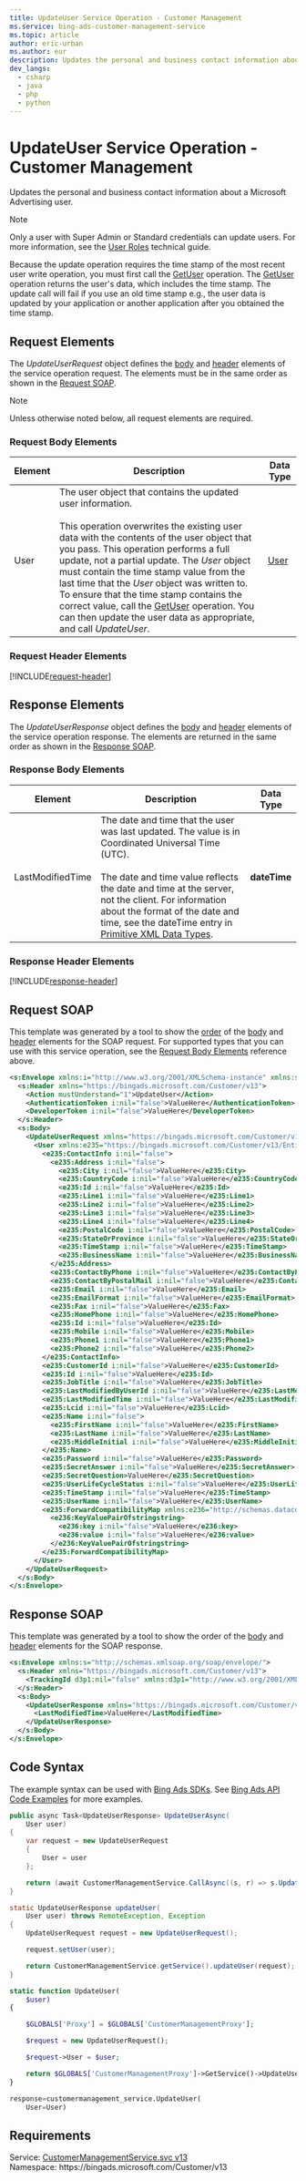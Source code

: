 ```yaml
---
title: UpdateUser Service Operation - Customer Management
ms.service: bing-ads-customer-management-service
ms.topic: article
author: eric-urban
ms.author: eur
description: Updates the personal and business contact information about a Microsoft Advertising user.
dev_langs: 
  - csharp
  - java
  - php
  - python
---
```

# UpdateUser Service Operation - Customer Management
Updates the personal and business contact information about a Microsoft Advertising user. 

> [!NOTE]
> Only a user with Super Admin or Standard credentials can update users. For more information, see the [User Roles](../guides/account-hierarchy-permissions.md#user-roles) technical guide.  

Because the update operation requires the time stamp of the most recent user write operation, you must first call the [GetUser](getuser.md) operation. The [GetUser](getuser.md) operation returns the user's data, which includes the time stamp. The update call will fail if you use an old time stamp e.g., the user data is updated by your application or another application after you obtained the time stamp. 

## <a name="request"></a>Request Elements
The *UpdateUserRequest* object defines the [body](#request-body) and [header](#request-header) elements of the service operation request. The elements must be in the same order as shown in the [Request SOAP](#request-soap). 

> [!NOTE]
> Unless otherwise noted below, all request elements are required.

### <a name="request-body"></a>Request Body Elements

|Element|Description|Data Type|
|-----------|---------------|-------------|
|<a name="user"></a>User|The user object that contains the updated user information.<br/><br/>This operation overwrites the existing user data with the contents of the user object that you pass. This operation performs a full update, not a partial update. The *User* object must contain the time stamp value from the last time that the *User* object was written to. To ensure that the time stamp contains the correct value, call the [GetUser](getuser.md) operation. You can then update the user data as appropriate, and call *UpdateUser*.|[User](user.md)|

### <a name="request-header"></a>Request Header Elements
[!INCLUDE[request-header](./includes/request-header.md)]

## <a name="response"></a>Response Elements
The *UpdateUserResponse* object defines the [body](#response-body) and [header](#response-header) elements of the service operation response. The elements are returned in the same order as shown in the [Response SOAP](#response-soap).

### <a name="response-body"></a>Response Body Elements

|Element|Description|Data Type|
|-----------|---------------|-------------|
|<a name="lastmodifiedtime"></a>LastModifiedTime|The date and time that the user was last updated. The value is in Coordinated Universal Time (UTC).<br/><br/>The date and time value reflects the date and time at the server, not the client. For information about the format of the date and time, see the dateTime entry in [Primitive XML Data Types](https://go.microsoft.com/fwlink/?linkid=859198).|**dateTime**|

### <a name="response-header"></a>Response Header Elements
[!INCLUDE[response-header](./includes/response-header.md)]

## <a name="request-soap"></a>Request SOAP
This template was generated by a tool to show the [order](../guides/services-protocol.md#element-order) of the [body](#request-body) and [header](#request-header) elements for the SOAP request. For supported types that you can use with this service operation, see the [Request Body Elements](#request-body) reference above.

```xml
<s:Envelope xmlns:i="http://www.w3.org/2001/XMLSchema-instance" xmlns:s="http://schemas.xmlsoap.org/soap/envelope/">
  <s:Header xmlns="https://bingads.microsoft.com/Customer/v13">
    <Action mustUnderstand="1">UpdateUser</Action>
    <AuthenticationToken i:nil="false">ValueHere</AuthenticationToken>
    <DeveloperToken i:nil="false">ValueHere</DeveloperToken>
  </s:Header>
  <s:Body>
    <UpdateUserRequest xmlns="https://bingads.microsoft.com/Customer/v13">
      <User xmlns:e235="https://bingads.microsoft.com/Customer/v13/Entities" i:nil="false">
        <e235:ContactInfo i:nil="false">
          <e235:Address i:nil="false">
            <e235:City i:nil="false">ValueHere</e235:City>
            <e235:CountryCode i:nil="false">ValueHere</e235:CountryCode>
            <e235:Id i:nil="false">ValueHere</e235:Id>
            <e235:Line1 i:nil="false">ValueHere</e235:Line1>
            <e235:Line2 i:nil="false">ValueHere</e235:Line2>
            <e235:Line3 i:nil="false">ValueHere</e235:Line3>
            <e235:Line4 i:nil="false">ValueHere</e235:Line4>
            <e235:PostalCode i:nil="false">ValueHere</e235:PostalCode>
            <e235:StateOrProvince i:nil="false">ValueHere</e235:StateOrProvince>
            <e235:TimeStamp i:nil="false">ValueHere</e235:TimeStamp>
            <e235:BusinessName i:nil="false">ValueHere</e235:BusinessName>
          </e235:Address>
          <e235:ContactByPhone i:nil="false">ValueHere</e235:ContactByPhone>
          <e235:ContactByPostalMail i:nil="false">ValueHere</e235:ContactByPostalMail>
          <e235:Email i:nil="false">ValueHere</e235:Email>
          <e235:EmailFormat i:nil="false">ValueHere</e235:EmailFormat>
          <e235:Fax i:nil="false">ValueHere</e235:Fax>
          <e235:HomePhone i:nil="false">ValueHere</e235:HomePhone>
          <e235:Id i:nil="false">ValueHere</e235:Id>
          <e235:Mobile i:nil="false">ValueHere</e235:Mobile>
          <e235:Phone1 i:nil="false">ValueHere</e235:Phone1>
          <e235:Phone2 i:nil="false">ValueHere</e235:Phone2>
        </e235:ContactInfo>
        <e235:CustomerId i:nil="false">ValueHere</e235:CustomerId>
        <e235:Id i:nil="false">ValueHere</e235:Id>
        <e235:JobTitle i:nil="false">ValueHere</e235:JobTitle>
        <e235:LastModifiedByUserId i:nil="false">ValueHere</e235:LastModifiedByUserId>
        <e235:LastModifiedTime i:nil="false">ValueHere</e235:LastModifiedTime>
        <e235:Lcid i:nil="false">ValueHere</e235:Lcid>
        <e235:Name i:nil="false">
          <e235:FirstName i:nil="false">ValueHere</e235:FirstName>
          <e235:LastName i:nil="false">ValueHere</e235:LastName>
          <e235:MiddleInitial i:nil="false">ValueHere</e235:MiddleInitial>
        </e235:Name>
        <e235:Password i:nil="false">ValueHere</e235:Password>
        <e235:SecretAnswer i:nil="false">ValueHere</e235:SecretAnswer>
        <e235:SecretQuestion>ValueHere</e235:SecretQuestion>
        <e235:UserLifeCycleStatus i:nil="false">ValueHere</e235:UserLifeCycleStatus>
        <e235:TimeStamp i:nil="false">ValueHere</e235:TimeStamp>
        <e235:UserName i:nil="false">ValueHere</e235:UserName>
        <e235:ForwardCompatibilityMap xmlns:e236="http://schemas.datacontract.org/2004/07/System.Collections.Generic" i:nil="false">
          <e236:KeyValuePairOfstringstring>
            <e236:key i:nil="false">ValueHere</e236:key>
            <e236:value i:nil="false">ValueHere</e236:value>
          </e236:KeyValuePairOfstringstring>
        </e235:ForwardCompatibilityMap>
      </User>
    </UpdateUserRequest>
  </s:Body>
</s:Envelope>
```

## <a name="response-soap"></a>Response SOAP
This template was generated by a tool to show the order of the [body](#response-body) and [header](#response-header) elements for the SOAP response.

```xml
<s:Envelope xmlns:s="http://schemas.xmlsoap.org/soap/envelope/">
  <s:Header xmlns="https://bingads.microsoft.com/Customer/v13">
    <TrackingId d3p1:nil="false" xmlns:d3p1="http://www.w3.org/2001/XMLSchema-instance">ValueHere</TrackingId>
  </s:Header>
  <s:Body>
    <UpdateUserResponse xmlns="https://bingads.microsoft.com/Customer/v13">
      <LastModifiedTime>ValueHere</LastModifiedTime>
    </UpdateUserResponse>
  </s:Body>
</s:Envelope>
```

## <a name="example"></a>Code Syntax
The example syntax can be used with [Bing Ads SDKs](../guides/client-libraries.md). See [Bing Ads API Code Examples](../guides/code-examples.md) for more examples.
```csharp
public async Task<UpdateUserResponse> UpdateUserAsync(
	User user)
{
	var request = new UpdateUserRequest
	{
		User = user
	};

	return (await CustomerManagementService.CallAsync((s, r) => s.UpdateUserAsync(r), request));
}
```
```java
static UpdateUserResponse updateUser(
	User user) throws RemoteException, Exception
{
	UpdateUserRequest request = new UpdateUserRequest();

	request.setUser(user);

	return CustomerManagementService.getService().updateUser(request);
}
```
```php
static function UpdateUser(
	$user)
{

	$GLOBALS['Proxy'] = $GLOBALS['CustomerManagementProxy'];

	$request = new UpdateUserRequest();

	$request->User = $user;

	return $GLOBALS['CustomerManagementProxy']->GetService()->UpdateUser($request);
}
```
```python
response=customermanagement_service.UpdateUser(
	User=User)
```

## Requirements
Service: [CustomerManagementService.svc v13](https://clientcenter.api.bingads.microsoft.com/Api/CustomerManagement/v13/CustomerManagementService.svc)  
Namespace: https\://bingads.microsoft.com/Customer/v13  

